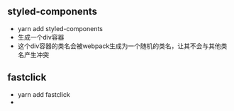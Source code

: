 ## styled-components
 - yarn add styled-components
 - 生成一个div容器
 - 这个div容器的类名会被webpack生成为一个随机的类名，让其不会与其他类名产生冲突

## fastclick
 - yarn add fastclick
 - 
